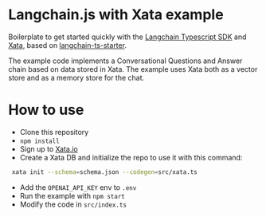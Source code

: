 # Langchain.js with Xata example

Boilerplate to get started quickly with the [Langchain Typescript SDK](https://github.com/hwchase17/langchainjs) and [Xata](https://xata.io), based on [langchain-ts-starter](https://github.com/domeccleston/langchain-ts-starter).

The example code implements a Conversational Questions and Answer chain based on data stored in Xata. The example uses Xata both as a vector store and as a memory store for the chat.

# How to use

- Clone this repository
- `npm install`
- Sign up to [Xata.io](https://app.xata.io)
- Create a Xata DB and initialize the repo to use it with this command:
```sh
 xata init --schema=schema.json --codegen=src/xata.ts
```
- Add the `OPENAI_API_KEY` env to `.env`
- Run the example with `npm start`
- Modify the code in `src/index.ts`
